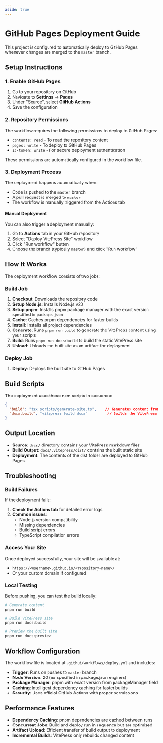 ```yaml
---
aside: true
---
```

# GitHub Pages Deployment Guide

This project is configured to automatically deploy to GitHub Pages whenever changes are merged to the `master` branch.

## Setup Instructions

### 1. Enable GitHub Pages

1. Go to your repository on GitHub
2. Navigate to **Settings** → **Pages**
3. Under "Source", select **GitHub Actions**
4. Save the configuration

### 2. Repository Permissions

The workflow requires the following permissions to deploy to GitHub Pages:
- `contents: read` - To read the repository content
- `pages: write` - To deploy to GitHub Pages
- `id-token: write` - For secure deployment authentication

These permissions are automatically configured in the workflow file.

### 3. Deployment Process

The deployment happens automatically when:
- Code is pushed to the `master` branch
- A pull request is merged to `master`
- The workflow is manually triggered from the Actions tab

#### Manual Deployment

You can also trigger a deployment manually:
1. Go to **Actions** tab in your GitHub repository
2. Select "Deploy VitePress Site" workflow
3. Click "Run workflow" button
4. Choose the branch (typically `master`) and click "Run workflow"

## How It Works

The deployment workflow consists of two jobs:

### Build Job
1. **Checkout**: Downloads the repository code
2. **Setup Node.js**: Installs Node.js v20
3. **Setup pnpm**: Installs pnpm package manager with the exact version specified in `package.json`
4. **Cache**: Caches pnpm dependencies for faster builds
5. **Install**: Installs all project dependencies
6. **Generate**: Runs `pnpm run build` to generate the VitePress content using your scripts
7. **Build**: Runs `pnpm run docs:build` to build the static VitePress site
8. **Upload**: Uploads the built site as an artifact for deployment

### Deploy Job
1. **Deploy**: Deploys the built site to GitHub Pages

## Build Scripts

The deployment uses these npm scripts in sequence:

```json
{
  "build": "tsx scripts/generate-site.ts",    // Generates content from your data
  "docs:build": "vitepress build docs"         // Builds the VitePress static site
}
```

## Output Location

- **Source**: `docs/` directory contains your VitePress markdown files
- **Build Output**: `docs/.vitepress/dist/` contains the built static site
- **Deployment**: The contents of the dist folder are deployed to GitHub Pages

## Troubleshooting

### Build Failures

If the deployment fails:

1. **Check the Actions tab** for detailed error logs
2. **Common issues**:
   - Node.js version compatibility
   - Missing dependencies
   - Build script errors
   - TypeScript compilation errors

### Access Your Site

Once deployed successfully, your site will be available at:
- `https://<username>.github.io/<repository-name>/`
- Or your custom domain if configured

### Local Testing

Before pushing, you can test the build locally:

```bash
# Generate content
pnpm run build

# Build VitePress site
pnpm run docs:build

# Preview the built site
pnpm run docs:preview
```

## Workflow Configuration

The workflow file is located at `.github/workflows/deploy.yml` and includes:

- **Trigger**: Runs on pushes to `master` branch
- **Node Version**: 20 (as specified in package.json engines)
- **Package Manager**: pnpm with exact version from packageManager field
- **Caching**: Intelligent dependency caching for faster builds
- **Security**: Uses official GitHub Actions with proper permissions

## Performance Features

- **Dependency Caching**: pnpm dependencies are cached between runs
- **Concurrent Jobs**: Build and deploy run in sequence but are optimized
- **Artifact Upload**: Efficient transfer of build output to deployment
- **Incremental Builds**: VitePress only rebuilds changed content
